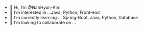 - 👋 Hi, I’m @NahHyun-Kim
- 👀 I’m interested in ...Java, Python, Front-end
- 🌱 I’m currently learning ... Spring-Boot, Java, Python, Database
- 💞️ I’m looking to collaborate on ...
<!-- - 📫 How to reach me ... -->

<!---
NahHyun-Kim/NahHyun-Kim is a ✨ special ✨ repository because its `README.md` (this file) appears on your GitHub profile.
You can click the Preview link to take a look at your changes.
--->
